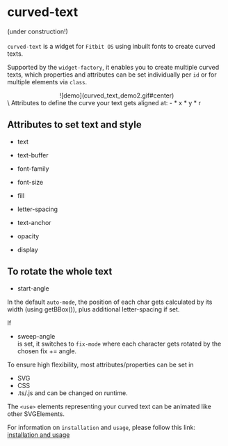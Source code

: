 curved-text
=
(under construction!)\
\
`curved-text` is a widget for `Fitbit OS` using inbuilt fonts to create curved texts.

Supported by the `widget-factory`, it enables you to create multiple curved texts, which properties and attributes can be set individually per `id` or for multiple elements via `class`.


<div align="center">![demo](curved_text_demo2.gif#center)</div>\
Attributes to define the curve your text gets aligned at:
 -
 * x 
 * y
 * r

 Attributes to set text and style
 -
 * text
 * text-buffer
 * font-family
 * font-size
 * fill
 * letter-spacing
 * text-anchor

 * opacity
 * display

 To rotate the whole text
 -
 * start-angle

 In the default `auto-mode`, the position of each char gets calculated by its width (using getBBox()), plus additional letter-spacing if set.

If 
 * sweep-angle\
 is set, it switches to `fix-mode` where each character gets rotated by the chosen fix += angle.

 To ensure high flexibility, most attributes/properties can be set in
 * SVG
 * CSS
 * .ts/.js
 and can be changed on runtime.

 The `<use>` elements representing your curved text can be animated like other SVGElements.

For information on `installation` and `usage`, please follow this link:
[installation and usage](usage.md)





 